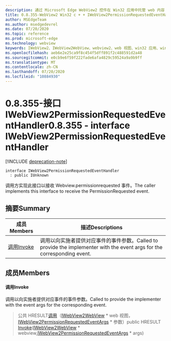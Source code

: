 ```yaml
---
description: 通过 Microsoft Edge WebView2 控件在 Win32 应用中托管 web 内容
title: 0.8.355-WebView2 Win32 c + + IWebView2PermissionRequestedEventHandler
author: MSEdgeTeam
ms.author: msedgedevrel
ms.date: 07/20/2020
ms.topic: reference
ms.prod: microsoft-edge
ms.technology: webview
keywords: IWebView2、IWebView2WebView、webview2、web 视图、win32 应用、win32、edge
ms.openlocfilehash: aeb6e2e25ca9f8c454f5dff891f2c488591d2a48
ms.sourcegitcommit: e0cb9e6f59f222fade6afa4829c59524a9a9b9ff
ms.translationtype: MT
ms.contentlocale: zh-CN
ms.lasthandoff: 07/20/2020
ms.locfileid: "10884930"
---
```

# <span data-ttu-id="d55f6-104">0.8.355-接口 IWebView2PermissionRequestedEventHandler</span><span class="sxs-lookup"><span data-stu-id="d55f6-104">0.8.355 - interface IWebView2PermissionRequestedEventHandler</span></span> 

[!INCLUDE [deprecation-note](../../includes/deprecation-note.md)]

```
interface IWebView2PermissionRequestedEventHandler
  : public IUnknown
```

<span data-ttu-id="d55f6-105">调用方实现此接口以接收 Webview.permissionrequested 事件。</span><span class="sxs-lookup"><span data-stu-id="d55f6-105">The caller implements this interface to receive the PermissionRequested event.</span></span>

## <span data-ttu-id="d55f6-106">摘要</span><span class="sxs-lookup"><span data-stu-id="d55f6-106">Summary</span></span>

 <span data-ttu-id="d55f6-107">成员</span><span class="sxs-lookup"><span data-stu-id="d55f6-107">Members</span></span>                        | <span data-ttu-id="d55f6-108">描述</span><span class="sxs-lookup"><span data-stu-id="d55f6-108">Descriptions</span></span>
--------------------------------|---------------------------------------------
[<span data-ttu-id="d55f6-109">调用</span><span class="sxs-lookup"><span data-stu-id="d55f6-109">Invoke</span></span>](#invoke) | <span data-ttu-id="d55f6-110">调用以向实施者提供对应事件的事件参数。</span><span class="sxs-lookup"><span data-stu-id="d55f6-110">Called to provide the implementer with the event args for the corresponding event.</span></span>

## <span data-ttu-id="d55f6-111">成员</span><span class="sxs-lookup"><span data-stu-id="d55f6-111">Members</span></span>

#### <span data-ttu-id="d55f6-112">调用</span><span class="sxs-lookup"><span data-stu-id="d55f6-112">Invoke</span></span> 

<span data-ttu-id="d55f6-113">调用以向实施者提供对应事件的事件参数。</span><span class="sxs-lookup"><span data-stu-id="d55f6-113">Called to provide the implementer with the event args for the corresponding event.</span></span>

> <span data-ttu-id="d55f6-114">公共 HRESULT[调用](#invoke)（[IWebView2WebView](IWebView2WebView.md) \* web 视图，[IWebView2PermissionRequestedEventArgs](IWebView2PermissionRequestedEventArgs.md) \* 参数）</span><span class="sxs-lookup"><span data-stu-id="d55f6-114">public HRESULT [Invoke](#invoke)([IWebView2WebView](IWebView2WebView.md) \* webview,[IWebView2PermissionRequestedEventArgs](IWebView2PermissionRequestedEventArgs.md) \* args)</span></span>


